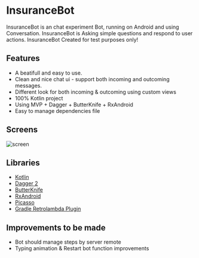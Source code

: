 # InsuranceBot

InsuranceBot is an chat experiment Bot, running on Android and using Conversation.
InsuranceBot is Asking simple questions and respond to user actions.
InsuranceBot Created for test purposes only!

## Features
* A beatifull and easy to use.
* Clean and nice chat ui - support both incoming and outcoming messages.
* Different look for both incoming & outcoming using custom views
* 100% Kotlin project
* Using MVP + Dagger + ButterKnife + RxAndroid
* Easy to manage dependencies file 

## Screens

![screen](../master/image.png)

## Libraries

* [Kotlin](https://developer.android.com/kotlin/get-started.html)
* [Dagger 2](https://google.github.io/dagger/)
* [ButterKnife](https://github.com/JakeWharton/butterknife)
* [RxAndroid](https://github.com/ReactiveX/RxAndroid)
* [Picasso](https://github.com/square/picasso)
* [Gradle Retrolambda Plugin](https://github.com/evant/gradle-retrolambda)


## Improvements to be made
* Bot should manage steps by server remote
* Typing animation & Restart bot function improvements


